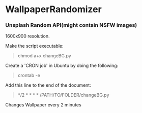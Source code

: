 # WallpaperRandomizer
### Unsplash Random API(might contain NSFW images)  
1600x900 resolution.

Make the script executable:
> chmod a+x changeBG.py

Create a 'CRON job' in Ubuntu by doing the following:  

> crontab -e  
  
Add this line to the end of the document:  
> */2 * * * * /PATH/TO/FOLDER/changeBG.py  


Changes Wallpaper every 2 minutes
